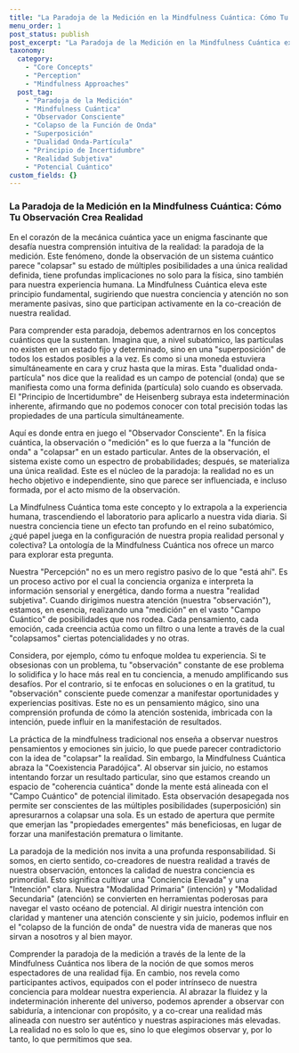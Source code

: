 ```yaml
---
title: "La Paradoja de la Medición en la Mindfulness Cuántica: Cómo Tu Observación Crea Realidad"
menu_order: 1
post_status: publish
post_excerpt: "La Paradoja de la Medición en la Mindfulness Cuántica explora cómo nuestra conciencia y atención no son meramente pasivas, sino que moldean activamente la realidad que percibimos. Este concepto central, derivado de la mecánica cuántica, nos invita a reconocer el poder transformador de nuestra observación consciente y a comprender que la realidad es un campo de potencialidades que se manifiesta a través de nuestra interacción con ella."
taxonomy:
  category:
    - "Core Concepts"
    - "Perception"
    - "Mindfulness Approaches"
  post_tag:
    - "Paradoja de la Medición"
    - "Mindfulness Cuántica"
    - "Observador Consciente"
    - "Colapso de la Función de Onda"
    - "Superposición"
    - "Dualidad Onda-Partícula"
    - "Principio de Incertidumbre"
    - "Realidad Subjetiva"
    - "Potencial Cuántico"
custom_fields: {}
---
```


### La Paradoja de la Medición en la Mindfulness Cuántica: Cómo Tu Observación Crea Realidad

En el corazón de la mecánica cuántica yace un enigma fascinante que desafía nuestra comprensión intuitiva de la realidad: la paradoja de la medición. Este fenómeno, donde la observación de un sistema cuántico parece "colapsar" su estado de múltiples posibilidades a una única realidad definida, tiene profundas implicaciones no solo para la física, sino también para nuestra experiencia humana. La Mindfulness Cuántica eleva este principio fundamental, sugiriendo que nuestra conciencia y atención no son meramente pasivas, sino que participan activamente en la co-creación de nuestra realidad.

Para comprender esta paradoja, debemos adentrarnos en los conceptos cuánticos que la sustentan. Imagina que, a nivel subatómico, las partículas no existen en un estado fijo y determinado, sino en una "superposición" de todos los estados posibles a la vez. Es como si una moneda estuviera simultáneamente en cara y cruz hasta que la miras. Esta "dualidad onda-partícula" nos dice que la realidad es un campo de potencial (onda) que se manifiesta como una forma definida (partícula) solo cuando es observada. El "Principio de Incertidumbre" de Heisenberg subraya esta indeterminación inherente, afirmando que no podemos conocer con total precisión todas las propiedades de una partícula simultáneamente.

Aquí es donde entra en juego el "Observador Consciente". En la física cuántica, la observación o "medición" es lo que fuerza a la "función de onda" a "colapsar" en un estado particular. Antes de la observación, el sistema existe como un espectro de probabilidades; después, se materializa una única realidad. Este es el núcleo de la paradoja: la realidad no es un hecho objetivo e independiente, sino que parece ser influenciada, e incluso formada, por el acto mismo de la observación.

La Mindfulness Cuántica toma este concepto y lo extrapola a la experiencia humana, trascendiendo el laboratorio para aplicarlo a nuestra vida diaria. Si nuestra conciencia tiene un efecto tan profundo en el reino subatómico, ¿qué papel juega en la configuración de nuestra propia realidad personal y colectiva? La ontología de la Mindfulness Cuántica nos ofrece un marco para explorar esta pregunta.

Nuestra "Percepción" no es un mero registro pasivo de lo que "está ahí". Es un proceso activo por el cual la conciencia organiza e interpreta la información sensorial y energética, dando forma a nuestra "realidad subjetiva". Cuando dirigimos nuestra atención (nuestra "observación"), estamos, en esencia, realizando una "medición" en el vasto "Campo Cuántico" de posibilidades que nos rodea. Cada pensamiento, cada emoción, cada creencia actúa como un filtro o una lente a través de la cual "colapsamos" ciertas potencialidades y no otras.

Considera, por ejemplo, cómo tu enfoque moldea tu experiencia. Si te obsesionas con un problema, tu "observación" constante de ese problema lo solidifica y lo hace más real en tu conciencia, a menudo amplificando sus desafíos. Por el contrario, si te enfocas en soluciones o en la gratitud, tu "observación" consciente puede comenzar a manifestar oportunidades y experiencias positivas. Este no es un pensamiento mágico, sino una comprensión profunda de cómo la atención sostenida, imbricada con la intención, puede influir en la manifestación de resultados.

La práctica de la mindfulness tradicional nos enseña a observar nuestros pensamientos y emociones sin juicio, lo que puede parecer contradictorio con la idea de "colapsar" la realidad. Sin embargo, la Mindfulness Cuántica abraza la "Coexistencia Paradójica". Al observar sin juicio, no estamos intentando forzar un resultado particular, sino que estamos creando un espacio de "coherencia cuántica" donde la mente está alineada con el "Campo Cuántico" de potencial ilimitado. Esta observación desapegada nos permite ser conscientes de las múltiples posibilidades (superposición) sin apresurarnos a colapsar una sola. Es un estado de apertura que permite que emerjan las "propiedades emergentes" más beneficiosas, en lugar de forzar una manifestación prematura o limitante.

La paradoja de la medición nos invita a una profunda responsabilidad. Si somos, en cierto sentido, co-creadores de nuestra realidad a través de nuestra observación, entonces la calidad de nuestra conciencia es primordial. Esto significa cultivar una "Conciencia Elevada" y una "Intención" clara. Nuestra "Modalidad Primaria" (intención) y "Modalidad Secundaria" (atención) se convierten en herramientas poderosas para navegar el vasto océano de potencial. Al dirigir nuestra intención con claridad y mantener una atención consciente y sin juicio, podemos influir en el "colapso de la función de onda" de nuestra vida de maneras que nos sirvan a nosotros y al bien mayor.

Comprender la paradoja de la medición a través de la lente de la Mindfulness Cuántica nos libera de la noción de que somos meros espectadores de una realidad fija. En cambio, nos revela como participantes activos, equipados con el poder intrínseco de nuestra conciencia para moldear nuestra experiencia. Al abrazar la fluidez y la indeterminación inherente del universo, podemos aprender a observar con sabiduría, a intencionar con propósito, y a co-crear una realidad más alineada con nuestro ser auténtico y nuestras aspiraciones más elevadas. La realidad no es solo lo que es, sino lo que elegimos observar y, por lo tanto, lo que permitimos que sea.